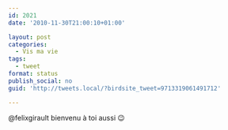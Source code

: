 ```yaml
---
id: 2021
date: '2010-11-30T21:00:10+01:00'

layout: post
categories:
  - Vis ma vie
tags:
  - tweet
format: status
publish_social: no
guid: 'http://tweets.local/?birdsite_tweet=9713319061491712'

---
```


@felixgirault bienvenu à toi aussi 😉
